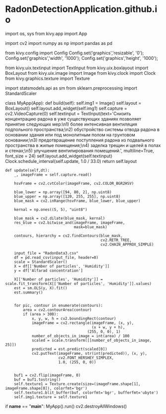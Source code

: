 # RadonDetectionApplication.github.io

import os, sys
from kivy.app import App

import cv2
import numpy as np
import pandas as pd

from kivy.config import Config
Config.set('graphics','resizable', '0');
Config.set('graphics','width', '1000');
Config.set('graphics','height', '1000');

from kivy.uix.textinput import TextInput
from kivy.uix.boxlayout import BoxLayout
from kivy.uix.image import Image
from kivy.clock import Clock
from kivy.graphics.texture import Texture

import statsmodels.api as sm
from sklearn.preprocessing import StandardScaler

class MyApp(App):
    def build(self):
        self.img1 = Image()
        self.layout = BoxLayout()
        self.layout.add_widget(self.img1)
        self.capture = cv2.VideoCapture(0)
        self.textinput = TextInput(text='Снизить концентрацию радона в уже существующих зданиях позволяет принятие следующих мер:\n1) более интенсивная вентиляция подпольного пространства;\n2) обустройство системы отвода радона в основании здания или под монолитным полом на грунтовом основании;\n3) предотвращение поступления радона из подвального пространства в жилые помещения;\n4) заделка трещин и щелей в полах и стенах;\n5) улучшение вентилирования помещений.', multiline=True, font_size = 24)
        self.layout.add_widget(self.textinput)
        Clock.schedule_interval(self.update, 1.0 / 33.0)
        return self.layout

    def update(self,dt):
        _, imageFrame = self.capture.read()

        hsvFrame = cv2.cvtColor(imageFrame, cv2.COLOR_BGR2HSV)

        blue_lower = np.array([94, 80, 2], np.uint8)
        blue_upper = np.array([120, 255, 255], np.uint8)
        blue_mask = cv2.inRange(hsvFrame, blue_lower, blue_upper)

        kernal = np.ones((5, 5), "uint8")

        blue_mask = cv2.dilate(blue_mask, kernal)
        res_blue = cv2.bitwise_and(imageFrame, imageFrame,
                                   mask=blue_mask)

        contours, hierarchy = cv2.findContours(blue_mask,
                                               cv2.RETR_TREE,
                                               cv2.CHAIN_APPROX_SIMPLE)

        input_file = "RadonData3.csv"
        df = pd.read_csv(input_file, header=0)
        scale = StandardScaler()
        X = df[['Number of particles', 'Humidity']]
        y = df['Alfarad concentration']

        X[['Number of particles', 'Humidity']] = scale.fit_transform(X[['Number of particles', 'Humidity']].values)
        est = sm.OLS(y, X).fit()
        est.summary()


        for pic, contour in enumerate(contours):
            area = cv2.contourArea(contour)
            if (area > 300):
                x, y, w, h = cv2.boundingRect(contour)
                imageFrame = cv2.rectangle(imageFrame, (x, y),
                                           (x + w, y + h),
                                         (255, 0, 0), 1)
                number_of_objects_in_image = int(area) / 100
                scaled = scale.transform([[number_of_objects_in_image, 25]])
                predicted = est.predict(scaled[0])
                cv2.putText(imageFrame, str(int(predicted)), (x, y),
                            cv2.FONT_HERSHEY_SIMPLEX,
                            1.0, (255, 0, 0))


        buf1 = cv2.flip(imageFrame, 0)
        buf = buf1.tostring()
        self.texture1 = Texture.create(size=(imageFrame.shape[1], imageFrame.shape[0]), colorfmt='bgr')
        self.texture1.blit_buffer(buf, colorfmt='bgr', bufferfmt='ubyte')
        self.img1.texture = self.texture1

if __name__ == "__main__":
    MyApp().run()
    cv2.destroyAllWindows()

